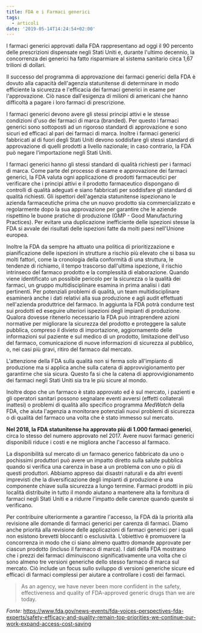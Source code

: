 ```yaml
---
title: FDA e i Farmaci generici
tags:
  - articoli
date: '2019-05-14T14:24:54+02:00'
---
```

I farmaci generici approvati dalla FDA rappresentano ad oggi il 90 percento delle prescrizioni dispensate negli Stati Uniti e, durante l'ultimo decennio, la concorrenza dei generici ha fatto risparmiare al sistema sanitario circa 1,67 trilioni di dollari. 

Il successo del programma di approvazione dei farmaci generici della FDA è dovuto alla capacità dell'agenzia statunitense di determinare in modo efficiente la sicurezza e l'efficacia dei farmaci generici in esame per l'approvazione. Ciò nasce dall'esigenza di milioni di americani che hanno difficoltà a pagare i loro farmaci di prescrizione.

I farmaci generici devono avere gli stessi principi attivi e le stesse condizioni d'uso dei farmaci di marca (branded). Per questo i farmaci generici sono sottoposti ad un rigoroso standard di approvazione e sono sicuri ed efficaci al pari dei farmaci di marca. Inoltre i farmaci generici fabbricati al di fuori degli Stati Uniti devono soddisfare gli stessi standard di approvazione di quelli prodotti a livello nazionale; in caso contrario, la FDA può negare l'importazione negli Stati Uniti. 

I farmaci generici hanno gli stessi standard di qualità richiesti per i farmaci di marca. Come parte del processo di esame e approvazione dei farmaci generici, la FDA valuta ogni applicazione di prodotti farmaceutici per verificare che i principi attivi e il prodotto farmaceutico dispongano di controlli di qualità adeguati e siano fabbricati per soddisfare gli standard di qualità richiesti. Gli ispettori dell'agenzia statunitense ispezionano le azienda farmaceutiche prima che un nuovo prodotto sia commercializzato e regolarmente dopo la sua approvazione per garantire che le aziende rispettino le buone pratiche di produzione (GMP - Good Manufacturing Practices). Per evitare una duplicazione inefficiente delle ispezioni stesse la FDA si avvale dei risultati delle ispezioni fatte da molti paesi nell'Unione europea.

Inoltre la FDA da sempre ha attuato una politica di prioritizzazione e pianificazione delle ispezioni in strutture a rischio più elevato che si basa su molti fattori, come la cronologia della conformità di una struttura, le tendenze di richiamo, il tempo trascorso dall'ultima ispezione, il rischio intrinseco del farmaco prodotto e la complessità di elaborazione. Quando viene identificato un possibile pericolo per la sicurezza o la qualità dei farmaci, un gruppo multidisciplinare esamina in prima analisi i dati pertinenti. Per potenziali problemi di qualità, un team multidisciplinare esaminerà anche i dati relativi alla sua produzione e agli audit effettuati nell'azienda produttrice del farmaco. In aggiunta la FDA potrà condurre test sui prodotti ed eseguire ulteriori ispezioni degli impianti di produzione. Qualora dovesse ritenerlo necessario la FDA può intraprendere azioni normative per migliorare la sicurezza del prodotto e proteggere la salute pubblica, compreso il divieto di importazione, aggiornamento delle informazioni sul paziente e sul medico di un prodotto, limitazione dell'uso del farmaco, comunicazione di nuove informazioni di sicurezza al pubblico, o, nei casi più gravi, ritiro del farmaco dal mercato.

L'attenzione della FDA sulla qualità non si ferma solo all'impianto di produzione ma si applica anche sulla catena di approvvigionamento per garantirne che sia sicura. Questo fa si che la catena di approvvigionamento dei farmaci negli Stati Uniti sia tra le più sicure al mondo.

Inoltre dopo che un farmaco è stato approvato ed è sul mercato, i pazienti e gli operatori sanitari possono segnalare eventi avversi (effetti collaterali inattesi) o problemi di qualità allo specifico programma _MedWatch_ della FDA, che aiuta l'agenzia a monitorare potenziali nuovi problemi di sicurezza o di qualità del farmaco una volta che è stato immesso sul mercato. 

**Nel 2018, la FDA statunitense ha approvato più di 1.000 farmaci generici**, circa lo stesso del numero approvato nel 2017. Avere nuovi farmaci generici disponibili riduce i costi e ne migliora anche l'accesso al farmaco. 

La disponibilità sul mercato di un farmaco generico fabbricato da uno o pochissimi produttori può avere un impatto diretto sulla salute pubblica quando si verifica una carenza in base a un problema con uno o più di questi produttori. Abbiamo appreso dai disastri naturali e da altri eventi imprevisti che la diversificazione degli impianti di produzione è una componente chiave sulla sicurezza a lungo termine. Farmaci prodotti in più località distribuite in tutto il mondo aiutano a mantenere alta la fornitura di farmaci negli Stati Uniti e a ridurre l'impatto delle carenze quando queste si verificano.

Per contribuire ulteriormente a garantire l'accesso, la FDA dà la priorità alla revisione alle domande di farmaci generici per carenza di farmaci. Diamo anche priorità alla revisione delle applicazioni di farmaci generici per i quali non esistono brevetti bloccanti o esclusività. L'obiettivo è promuovere la concorrenza in modo che ci siano almeno quattro domande approvate per ciascun prodotto (incluso il farmaco di marca). I dati della FDA mostrano che i prezzi dei farmaci diminuiscono significativamente una volta che ci sono almeno tre versioni generiche dello stesso farmaco di marca sul mercato. Ciò include un focus sullo sviluppo di versioni generiche sicure ed efficaci di farmaci complessi per aiutare a controllare i costi dei farmaci.

> As an agency, we have never been more confident in the safety, effectiveness and quality of FDA-approved generic drugs than we are today. 

_Fonte:_ https://www.fda.gov/news-events/fda-voices-perspectives-fda-experts/safety-efficacy-and-quality-remain-top-priorities-we-continue-our-work-expand-access-cost-saving
